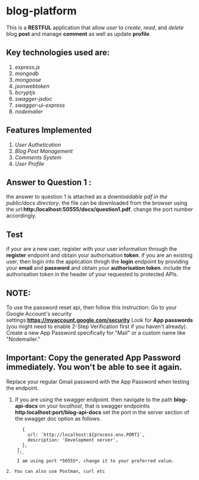 # blog-platform
This is a **RESTFUL** application that allow *user* to *create*, *read*, and *delete* blog **post** and manage **comment** as well as update **profile**.

## Key technologies used are:
1. *express.js*
2. *mongodb*
3. *mongoose*
4. *jsonwebtoken*
5. *bcryptjs*
6. *swagger-jsdoc*
7. *swagger-ui-express*
8. *nodemailer*

## Features Implemented
1. *User Authetication*
2. *Blog Post Management*
3. *Comments System*
4. *User Profile*

## Answer to Question 1 :
the answer to question 1 is attached as a *downloadable pdf in the public/docs directory*.
the file can be downloaded from the browser using the url:**http:/localhost:50555/docs/question1.pdf**. change the port number accordingly.

## Test
if your are a new user, register with your user information through the **register** endpoint and obtain your authorisation **token**.
if you are an existing user, then login into the application throgh the **login** endpoint by providing your **email** and **password** and obtain your **authorisation token**.
include the authorisation token in the header of your requested to protected APIs.
## NOTE: 
  To use the password reset api, then follow this instruction:
Go to your Google Account's security settings:**https://myaccount.google.com/security**
Look for **App passwords** (you might need to enable 2-Step Verification first if you haven't already).
Create a new App Password specifically for "Mail" or a custom name like "Nodemailer."
## Important: Copy the generated App Password immediately. You won't be able to see it again.
Replace your regular Gmail password with the App Password when testing the endpoint.

1. if you are using the swagger endpoint. then navigate to the path **blog-api-docs** on your *localhost*, that is
swagger endpointis **http:localhost:port/blog-api-docs**
set the port in the server section of the swagger doc option as follows.
```servers: [
      {
        url: `http://localhost:${process.env.PORT}`,
        description: 'Development server',
      },
    ],
    ```
    I am using port *50555*, change it to your preferred value.
    
2. You can also use Postman, curl etc


